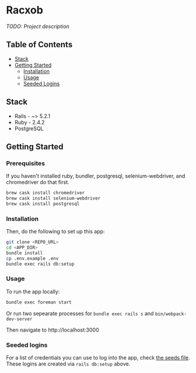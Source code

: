 # Racxob

*TODO: Project description*

## Table of Contents

- [Stack](#stack)
- [Getting Started](#getting-started)
  - [Installation](#installation)
  - [Usage](#usage)
  - [Seeded Logins](#seeded-logins)

## Stack

- Rails - ~> 5.2.1
- Ruby - 2.4.2
- PostgreSQL

## Getting Started

### Prerequisites

If you haven't installed ruby, bundler, postgresql, selenium-webdriver, and chromedriver do that first. 

```sh
brew cask install chromedriver
brew cask install selenium-webdriver
brew cask install postgresql
```

### Installation
Then, do the following to set up this app:

```sh
git clone <REPO_URL>
cd <APP_DIR>
bundle install
cp .env.example .env
bundle exec rails db:setup
```

### Usage

To run the app locally:
```sh
bundle exec foreman start
```
Or run two sepearate processes for `bundle exec rails s` and `bin/webpack-dev-server`

Then navigate to http://localhost:3000

### Seeded logins

For a list of credentials you can use to log into the app, check [the seeds file](db/seeds.rb).
These logins are created via `rails db:setup` above.
